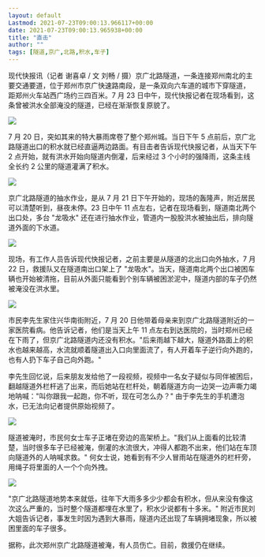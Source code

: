 ```yaml
---
layout: default
Lastmod: 2021-07-23T09:00:13.966117+00:00
date: 2021-07-23T09:00:13.965938+00:00
title: "直击"
author: ""
tags: [隧道,京广,北路,积水,车子]
---
```


  

现代快报讯（记者 谢喜卓 / 文 刘畅 / 摄）京广北路隧道，一条连接郑州南北的主要交通要道，位于郑州市京广快速路南段，是一条双向六车道的城市下穿隧道， 距郑州火车站西广场约三四百米。7 月 23 日中午，现代快报记者在现场看到，这条曾被洪水全部淹没的隧道，已经在渐渐恢复原貌了。

![](https://images.weserv.nl/?url=https%3A//zkres1.myzaker.com/202107/60fa4f17622768b2730012da_1024.jpg)

7 月 20 日，突如其来的特大暴雨席卷了整个郑州城。当日下午 5 点前后，京广北路隧道出口的积水就已经直逼两边路面。有目击者告诉现代快报记者，从当天下午 2 点开始，就有洪水开始向隧道内倒灌，后来经过 3 个小时的强降雨，这条主线全长约 2 公里的隧道灌满了积水。

![](https://images.weserv.nl/?url=https%3A//zkres1.myzaker.com/202107/60fa4f17622768b2730012db_1024.jpg)

京广北路隧道的抽水作业，是从 7 月 21 日下午开始的，现场的轰隆声，附近居民可以清楚听到，昼夜未停。23 日中午 11 点左右，记者在现场看到，隧道南北两个出口处，多台 "龙吸水" 还在进行抽水作业，管道内一股股洪水被抽出后，排向隧道外面的下水道。

![](https://images.weserv.nl/?url=https%3A//zkres1.myzaker.com/202107/60fa4f17622768b2730012dc_1024.jpg)

现场，有工作人员告诉现代快报记者，之前主要是从隧道的北出口向外抽水，7 月 22 日，救援队又在隧道南出口架上了 "龙吸水"。当天，隧道南北两个出口被困车辆也开始被清拖，目前从外面只能看到个别车辆被困淤泥中，隧道内部的车子仍然被淹没在洪水里。

![](https://images.weserv.nl/?url=https%3A//zkres1.myzaker.com/202107/60fa4f17622768b2730012dd_1024.jpg)

市民李先生家住兴华南街附近，7 月 20 日他带着母亲来到京广北路隧道附近的一家医院看病。他告诉记者，他们是当天上午 11 点左右到达医院的，当时郑州已经在下雨了，但京广北路隧道内还没有积水。"后来雨越下越大，隧道外路面上的积水也越来越高，水流就顺着隧道出入口向里面流了，有人开着车子逆行向外跑的，也有人扔下车子自己向外跑。"

李先生回忆说，后来朋友发给他了一段视频，视频中一名女子疑似与同伴被困后，翻越隧道外栏杆逃了出来，而后她站在栏杆处，朝着隧道方向一边哭一边声嘶力竭地呐喊："叫你跟我一起跑，你不听，现在可怎么办？" 由于李先生的手机遭泡水，已无法向记者提供原始视频了。

![](https://images.weserv.nl/?url=https%3A//zkres1.myzaker.com/202107/60fa4f17622768b2730012de_1024.jpg)

隧道被淹时，市民何女士车子正堵在旁边的高架桥上。"我们从上面看的比较清楚，当时很多车子已经被淹，倒灌的水流很大，冲得人都跑不出来，他们站在车顶向隧道外的人呐喊求救。" 何女士说，她看到有不少人冒雨站在隧道外的栏杆旁，用绳子将里面的人一个个向外拽。

![](https://images.weserv.nl/?url=https%3A//zkres1.myzaker.com/202107/60fa4f17622768b2730012df_1024.jpg)

"京广北路隧道地势本来就低，往年下大雨多多少少都会有积水，但从来没有像这次这么严重的，当时整个隧道都埋在水里了，积水少说都有十多米。" 附近市民刘大姐告诉记者，事发生时因为遇到大暴雨，隧道内还出现了车辆拥堵现象，所以被困里面的车子很多。

据称，此次郑州京广北路隧道被淹，有人员伤亡。目前，救援仍在继续。

